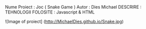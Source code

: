 Nume Proiect : Joc ( Snake Game )
Autor : Dies Michael
DESCRIRE : 
TEHNOLOGII FOLOSITE : Javascript & HTML

![Image of proiect]  (http://MichaelDies.github.io/Snake.jpg)
